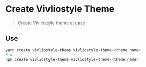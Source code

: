 # Create Vivliostyle Theme

> Create Vivliostyle theme at ease

## Use

```bash
yarn create vivliostyle-theme vivliostyle-theme-<theme name>
# or
npm create vivliostyle-theme vivliostyle-theme-<theme name>
```
